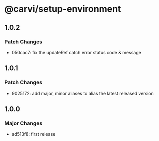# @carvi/setup-environment

## 1.0.2

### Patch Changes

- 050cac7: fix the updateRef catch error status code & message

## 1.0.1

### Patch Changes

- 9025172: add major, minor aliases to alias the latest released version

## 1.0.0

### Major Changes

- ad513f8: first release
